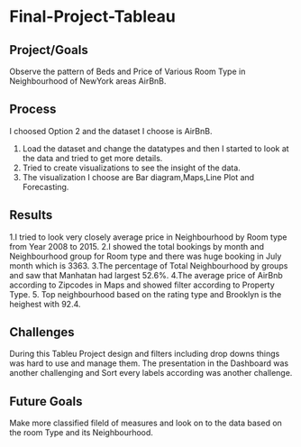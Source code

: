 # Final-Project-Tableau

## Project/Goals
Observe the pattern of Beds and Price of Various Room Type in Neighbourhood of NewYork areas AirBnB.

## Process
I choosed Option 2 and the dataset I choose is AirBnB.
1. Load the dataset and change the datatypes and then I started to look at the data and tried to get more details.
2. Tried to create visualizations to see the insight of the data.
3. The visualization I choose are Bar diagram,Maps,Line Plot and Forecasting.

## Results
1.I tried to look very closely average price in Neighbourhood by Room type from Year 2008 to 2015.
2.I showed the total bookings by month and Neighbourhood group for Room type and there was huge booking in July month which is 3363.
3.The percentage of Total Neighbourhood by groups and saw that Manhatan had largest 52.6%.
4.The average price of AirBnb according to Zipcodes in Maps and showed filter according to Property Type.
5. Top neighbourhood based on the rating type and Brooklyn is the heighest with 92.4.

## Challenges 
During this Tableu Project design and filters including drop downs things was hard to use and manage them. The presentation in the Dashboard was another challenging and Sort every labels according was another challenge.

## Future Goals
Make more classified fileld of measures and look on to the data based on the room Type and its Neighbourhood.
